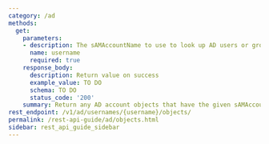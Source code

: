 ```yaml
---
category: /ad
methods:
  get:
    parameters:
    - description: The sAMAccountName to use to look up AD users or groups.
      name: username
      required: true
    response_body:
      description: Return value on success
      example_value: TO DO
      schema: TO DO
      status_code: '200'
    summary: Return any AD account objects that have the given sAMAccountName.
rest_endpoint: /v1/ad/usernames/{username}/objects/
permalink: /rest-api-guide/ad/objects.html
sidebar: rest_api_guide_sidebar
---
```

